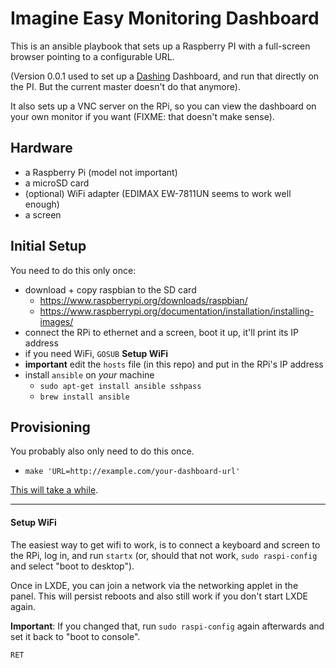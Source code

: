# Imagine Easy Monitoring Dashboard

This is an ansible playbook that sets up a Raspberry PI with a full-screen
browser pointing to a configurable URL.

(Version 0.0.1 used to set up a [Dashing](https://github.com/Shopify/dashing)
Dashboard, and run that directly on the PI. But the current master doesn't do
that anymore).

It also sets up a VNC server on the RPi, so you can view the dashboard on
your own monitor if you want (FIXME: that doesn't make sense).

## Hardware

* a Raspberry Pi (model not important)
* a microSD card
* (optional) WiFi adapter (EDIMAX EW-7811UN seems to work well enough)
* a screen

## Initial Setup

You need to do this only once:

* download + copy raspbian to the SD card
  * https://www.raspberrypi.org/downloads/raspbian/
  * https://www.raspberrypi.org/documentation/installation/installing-images/
* connect the RPi to ethernet and a screen, boot it up, it'll print its IP address
* if you need WiFi, `GOSUB` **Setup WiFi**
* **important** edit the `hosts` file (in this repo) and put in the RPi's IP address
* install `ansible` on *your* machine
  * `sudo apt-get install ansible sshpass`
  * `brew install ansible`

## Provisioning

You probably also only need to do this once.

* `make 'URL=http://example.com/your-dashboard-url'`

[This will take a while](https://youtu.be/dZ2DyQv-l78?list=PL3Pc3O3kb9q9UVknoSUoqG2sJ_jN3F6yb).

---

#### Setup WiFi

The easiest way to get wifi to work, is to connect a keyboard and screen to the
RPi, log in, and run `startx` (or, should that not work, `sudo raspi-config`
and select "boot to desktop").

Once in LXDE, you can join a network via the networking applet in the panel.
This will persist reboots and also still work if you don't start LXDE again.

**Important**: If you changed that, run `sudo raspi-config` again afterwards
and set it back to "boot to console".

`RET`
